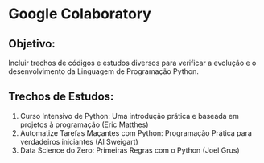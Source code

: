# Google Colaboratory

## Objetivo: 
Incluir trechos de códigos e estudos diversos para verificar a evolução e o desenvolvimento da Linguagem de Programação Python. 

## Trechos de Estudos:
1. Curso Intensivo de Python: Uma introdução prática e baseada em projetos à programação (Eric Matthes)
2. Automatize Tarefas Maçantes com Python: Programação Prática para verdadeiros iniciantes (Al Sweigart)
3. Data Science do Zero: Primeiras Regras com o Python (Joel Grus)
